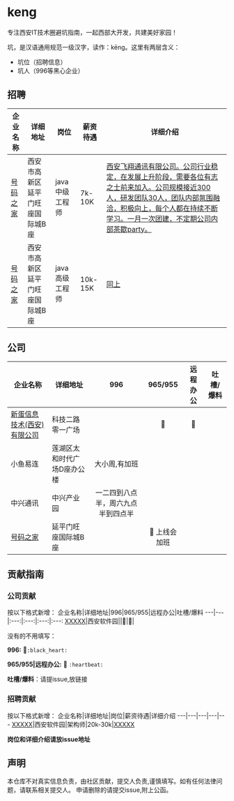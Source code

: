 # keng
专注西安IT技术圈避坑指南，一起西部大开发，共建美好家园！

坑，是汉语通用规范一级汉字，读作：kēng。这里有两层含义：
- 坑位（招聘信息）
- 坑人（996等黑心企业）

## 招聘
企业名称|详细地址|岗位|薪资待遇|详细介绍
---|---|---|---|---
[号码之家](https://hot.haoma.com/)|西安市高新区延平门旺座国际城B座|java中级工程师|7k-10K|[西安飞翔通讯有限公司。公司行业稳定，在发展上升阶段，需要各位有志之士前来加入。公司规模接近300人，研发团队30人，团队内部氛围融洽，积极向上，每个人都在持续不断学习。一月一次团建，不定期公司内部茶歇party。](https://www.zhipin.com/gongsi/1393ab161c7a44d41ndz09W7FQ~~.html?ka=search_list_company_1_custompage)
[号码之家](https://hot.haoma.com/)|西安市高新区延平门旺座国际城B座|java高级工程师|10k-15K|[同上](https://www.zhipin.com/gongsi/1393ab161c7a44d41ndz09W7FQ~~.html?ka=search_list_company_1_custompage)
## 公司
企业名称|详细地址|996|965/955|远程办公|吐槽/爆料
---|---|:---:|:---:|:---:|:---:
[新蛋信息技术(西安)有限公司](http://nesc.newegg.com.cn/)|科技二路零一广场||:heartbeat:|:heartbeat:
小鱼易连|莲湖区太和时代广场D座办公楼|大小周,有加班||
中兴通讯|中兴产业园|一二四到八点半，周六九点半到四点半||
[号码之家](https://hot.haoma.com/)|延平门旺座国际城B座||:heartbeat: 上线会加班|
## 贡献指南
### 公司贡献
按以下格式新增：
企业名称|详细地址|996|965/955|远程办公|吐槽/爆料
---|---|:---:|:---:|:---:|:---:
[XXXXX](http://xxxxxx.cn/)|西安软件园||:heartbeat:|:heartbeat:|

没有的不用填写：

**996:** :black_heart:`:black_heart:`

**965/955|远程办公:** :heartbeat: `:heartbeat:`

**吐槽/爆料**：请提issue,放链接


### 招聘贡献

按以下格式新增：
企业名称|详细地址|岗位|薪资待遇|详细介绍
---|---|---|---|---
[XXXXX](http://xxxxxx.cn/)|西安软件园|架构师|20k-30k|[XXXXX](http://xxxxxx.cn/)

**岗位和详细介绍请放issue地址**

## 声明
本仓库不对真实信息负责，由社区贡献，提交人负责,谨慎填写。如有任何法律问题，请联系相关提交人。
申请删除的请提交issue,附上公函。
